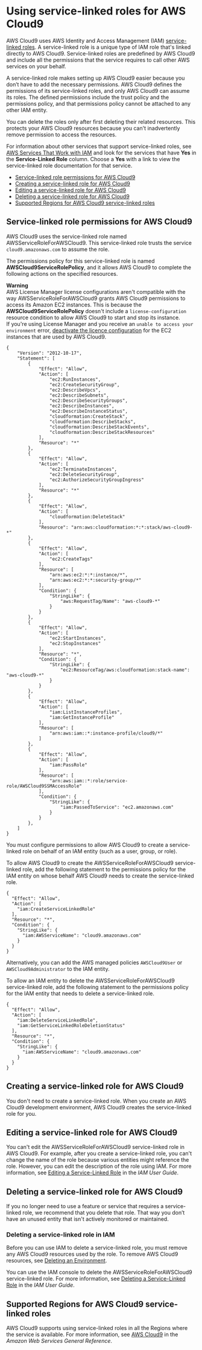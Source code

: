 # Using service\-linked roles for AWS Cloud9<a name="using-service-linked-roles"></a>

AWS Cloud9 uses AWS Identity and Access Management \(IAM\) [service\-linked roles](https://docs.aws.amazon.com/IAM/latest/UserGuide/id_roles_terms-and-concepts.html)\. A service\-linked role is a unique type of IAM role that's linked directly to AWS Cloud9\. Service\-linked roles are predefined by AWS Cloud9 and include all the permissions that the service requires to call other AWS services on your behalf\.

A service\-linked role makes setting up AWS Cloud9 easier because you don’t have to add the necessary permissions\. AWS Cloud9 defines the permissions of its service\-linked roles, and only AWS Cloud9 can assume its roles\. The defined permissions include the trust policy and the permissions policy, and that permissions policy cannot be attached to any other IAM entity\.

You can delete the roles only after first deleting their related resources\. This protects your AWS Cloud9 resources because you can't inadvertently remove permission to access the resources\.

For information about other services that support service\-linked roles, see [AWS Services That Work with IAM](https://docs.aws.amazon.com/IAM/latest/UserGuide/reference_aws-services-that-work-with-iam.html) and look for the services that have **Yes** in the **Service\-Linked Role** column\. Choose a **Yes** with a link to view the service\-linked role documentation for that service\.
+  [Service\-linked role permissions for AWS Cloud9](#service-linked-role-permissions) 
+  [Creating a service\-linked role for AWS Cloud9](#create-service-linked-role) 
+  [Editing a service\-linked role for AWS Cloud9](#edit-service-linked-role) 
+  [Deleting a service\-linked role for AWS Cloud9](#delete-service-linked-role) 
+  [Supported Regions for AWS Cloud9 service\-linked roles](#slr-regions) 

## Service\-linked role permissions for AWS Cloud9<a name="service-linked-role-permissions"></a>

AWS Cloud9 uses the service\-linked role named AWSServiceRoleForAWSCloud9\. This service\-linked role trusts the service `cloud9.amazonaws.com` to assume the role\.

The permissions policy for this service\-linked role is named **AWSCloud9ServiceRolePolicy**, and it allows AWS Cloud9 to complete the following actions on the specified resources\.

**Warning**  
AWS License Manager license configurations aren't compatible with the way AWSServiceRoleForAWSCloud9 grants AWS Cloud9 permissions to access its Amazon EC2 instances\. This is because the **AWSCloud9ServiceRolePolicy** doesn't include a `license-configuration` resource condition to allow AWS Cloud9 to start and stop its instance\.   
If you're using License Manager and you receive an `unable to access your environment` error, [deactivate the licence configuration](https://docs.aws.amazon.com/license-manager/latest/userguide/deactivate-license-configuration.html) for the EC2 instances that are used by AWS Cloud9\.

```
{
    "Version": "2012-10-17",
    "Statement": [
        {
            "Effect": "Allow",
            "Action": [
                "ec2:RunInstances",
                "ec2:CreateSecurityGroup",
                "ec2:DescribeVpcs",
                "ec2:DescribeSubnets",
                "ec2:DescribeSecurityGroups",
                "ec2:DescribeInstances",
                "ec2:DescribeInstanceStatus",
                "cloudformation:CreateStack",
                "cloudformation:DescribeStacks",
                "cloudformation:DescribeStackEvents",
                "cloudformation:DescribeStackResources"
            ],
            "Resource": "*"
        },
        {
            "Effect": "Allow",
            "Action": [
                "ec2:TerminateInstances",
                "ec2:DeleteSecurityGroup",
                "ec2:AuthorizeSecurityGroupIngress"
            ],
            "Resource": "*"
        },
        {
            "Effect": "Allow",
            "Action": [
                "cloudformation:DeleteStack"
            ],
            "Resource": "arn:aws:cloudformation:*:*:stack/aws-cloud9-*"
        },
        {
            "Effect": "Allow",
            "Action": [
                "ec2:CreateTags"
            ],
            "Resource": [
                "arn:aws:ec2:*:*:instance/*",
                "arn:aws:ec2:*:*:security-group/*"
            ],
            "Condition": {
                "StringLike": {
                    "aws:RequestTag/Name": "aws-cloud9-*"
                }
            }
        },
        {
            "Effect": "Allow",
            "Action": [
                "ec2:StartInstances",
                "ec2:StopInstances"
            ],
            "Resource": "*",
            "Condition": {
                "StringLike": {
                    "ec2:ResourceTag/aws:cloudformation:stack-name": "aws-cloud9-*"
                }
            }
        },
        {
            "Effect": "Allow",
            "Action": [
                "iam:ListInstanceProfiles",
                "iam:GetInstanceProfile"
            ],
            "Resource": [
                "arn:aws:iam::*:instance-profile/cloud9/*"
            ]
        },
        {
            "Effect": "Allow",
            "Action": [
                "iam:PassRole"
            ],
            "Resource": [
                "arn:aws:iam::*:role/service-role/AWSCloud9SSMAccessRole"
            ],
            "Condition": {
                "StringLike": {
                    "iam:PassedToService": "ec2.amazonaws.com"
                }
            }
        },        
    ]
}
```

You must configure permissions to allow AWS Cloud9 to create a service\-linked role on behalf of an IAM entity \(such as a user, group, or role\)\.

To allow AWS Cloud9 to create the AWSServiceRoleForAWSCloud9 service\-linked role, add the following statement to the permissions policy for the IAM entity on whose behalf AWS Cloud9 needs to create the service\-linked role\.

```
{
  "Effect": "Allow",
  "Action": [
    "iam:CreateServiceLinkedRole"
  ],
  "Resource": "*",
  "Condition": {
    "StringLike": {
      "iam:AWSServiceName": "cloud9.amazonaws.com"
    }
  }
}
```

Alternatively, you can add the AWS managed policies `AWSCloud9User` or `AWSCloud9Administrator` to the IAM entity\.

To allow an IAM entity to delete the AWSServiceRoleForAWSCloud9 service\-linked role, add the following statement to the permissions policy for the IAM entity that needs to delete a service\-linked role\.

```
{
  "Effect": "Allow",
  "Action": [
    "iam:DeleteServiceLinkedRole",
    "iam:GetServiceLinkedRoleDeletionStatus"
  ],
  "Resource": "*",
  "Condition": {
    "StringLike": {
      "iam:AWSServiceName": "cloud9.amazonaws.com"
    }
  }
}
```

## Creating a service\-linked role for AWS Cloud9<a name="create-service-linked-role"></a>

You don't need to create a service\-linked role\. When you create an AWS Cloud9 development environment, AWS Cloud9 creates the service\-linked role for you\.

## Editing a service\-linked role for AWS Cloud9<a name="edit-service-linked-role"></a>

You can't edit the AWSServiceRoleForAWSCloud9 service\-linked role in AWS Cloud9\. For example, after you create a service\-linked role, you can't change the name of the role because various entities might reference the role\. However, you can edit the description of the role using IAM\. For more information, see [Editing a Service\-Linked Role](https://docs.aws.amazon.com/IAM/latest/UserGuide/using-service-linked-roles.html#edit-service-linked-role) in the *IAM User Guide*\.

## Deleting a service\-linked role for AWS Cloud9<a name="delete-service-linked-role"></a>

If you no longer need to use a feature or service that requires a service\-linked role, we recommend that you delete that role\. That way you don’t have an unused entity that isn't actively monitored or maintained\.

### Deleting a service\-linked role in IAM<a name="delete-service-linked-role-service-console"></a>

Before you can use IAM to delete a service\-linked role, you must remove any AWS Cloud9 resources used by the role\. To remove AWS Cloud9 resources, see [Deleting an Environment](delete-environment.md)\.

You can use the IAM console to delete the AWSServiceRoleForAWSCloud9 service\-linked role\. For more information, see [Deleting a Service\-Linked Role](https://docs.aws.amazon.com/IAM/latest/UserGuide/using-service-linked-roles.html#delete-service-linked-role) in the *IAM User Guide*\.

## Supported Regions for AWS Cloud9 service\-linked roles<a name="slr-regions"></a>

AWS Cloud9 supports using service\-linked roles in all the Regions where the service is available\. For more information, see [AWS Cloud9](https://docs.aws.amazon.com/general/latest/gr/rande.html#cloud9_region) in the *Amazon Web Services General Reference*\.